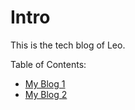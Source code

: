 # Intro

This is the tech blog of Leo.

Table of Contents:

* [My Blog 1](blogs/blog1.md)
* [My Blog 2](blogs/blog2.md)

